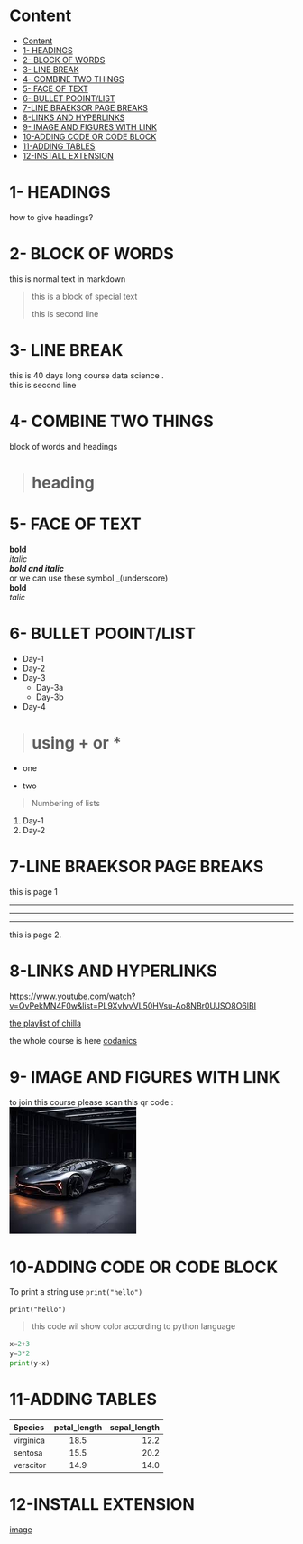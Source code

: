 # Content
- [Content](#content)
- [1- HEADINGS](#1--headings)
- [2- BLOCK OF WORDS](#2--block-of-words)
- [3- LINE BREAK](#3--line-break)
- [4- COMBINE TWO THINGS](#4--combine-two-things)
- [5- FACE OF TEXT](#5--face-of-text)
- [6- BULLET POOINT/LIST](#6--bullet-poointlist)
- [7-LINE BRAEKSOR PAGE BREAKS](#7-line-braeksor-page-breaks)
- [8-LINKS AND HYPERLINKS](#8-links-and-hyperlinks)
- [9- IMAGE AND FIGURES WITH LINK](#9--image-and-figures-with-link)
- [10-ADDING CODE OR CODE BLOCK](#10-adding-code-or-code-block)
- [11-ADDING TABLES](#11-adding-tables)
- [12-INSTALL EXTENSION](#12-install-extension)

# 1- HEADINGS
how to give headings?

# 2- BLOCK OF WORDS
this is normal text in markdown 
> this is a block of special text
> 
> this is second line 
> 
# 3- LINE BREAK
this is 40 days long course data science .\
this is second line

# 4- COMBINE TWO THINGS
block of words and headings
> # heading

# 5- FACE OF TEXT 
**bold**\
*italic*\
***bold and italic***\
or we can use these symbol _(underscore)\
__bold__\
_talic_ 

# 6- BULLET POOINT/LIST
- Day-1
- Day-2
- Day-3
    - Day-3a
    - Day-3b
- Day-4
> #  using + or *
+ one
* two
> Numbering of lists
1. Day-1
2. Day-2
   
# 7-LINE BRAEKSOR PAGE BREAKS
this is page 1

---
___
***

this is page 2.
# 8-LINKS AND HYPERLINKS
<https://www.youtube.com/watch?v=QvPekMN4F0w&list=PL9XvIvvVL50HVsu-Ao8NBr0UJSO8O6lBI>

[the playlist of chilla](https://www.youtube.com/watch?v=QvPekMN4F0w&list=PL9XvIvvVL50HVsu-Ao8NBr0UJSO8O6lBI)

[codanics]:https://www.youtube.com/watch?v=QvPekMN4F0w&list=PL9XvIvvVL50HVsu-Ao8NBr0UJSO8O6lBI

the whole course is here [codanics]

# 9- IMAGE AND FIGURES WITH LINK
to join this course please scan this qr code :\
![qr](qr.png)

# 10-ADDING CODE OR CODE BLOCK
To print a string use `print("hello")`
```
print("hello")
```
> this code wil show color according to python language
```python
x=2+3
y=3*2
print(y-x)
```

# 11-ADDING TABLES

Species    | petal_length | sepal_length
| :---------  | :----------:   | ---------:
 virginica | 18.5         | 12.2
 sentosa   | 15.5         | 20.2
 verscitor | 14.9         | 14.0

 # 12-INSTALL EXTENSION
 
[image](qr.png)